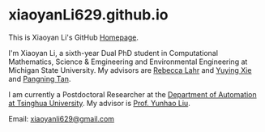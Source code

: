 # xiaoyanLi629.github.io

This is Xiaoyan Li's GitHub [Homepage](https://xiaoyanLi629.github.io/).

I'm Xiaoyan Li, a sixth-year Dual PhD student in Computational Mathematics, Science & Emgineering and Environmental Engineering at Michigan State University. My advisors are [Rebecca Lahr](https://www.egr.msu.edu/lahrlab/profile/rebecca-h-lahr) and [Yuying Xie](https://cmse.msu.edu/directory/faculty/yuying-xie/) and [Pangning Tan](https://www.cse.msu.edu/~ptan/).

I am currently a Postdoctoral Researcher at the [Department of Automation at Tsinghua University](https://www.au.tsinghua.edu.cn/). My advisor is [Prof. Yunhao Liu](https://people.gix.tsinghua.edu.cn/yunhao/).

Email: xiaoyanli629@gmail.com
